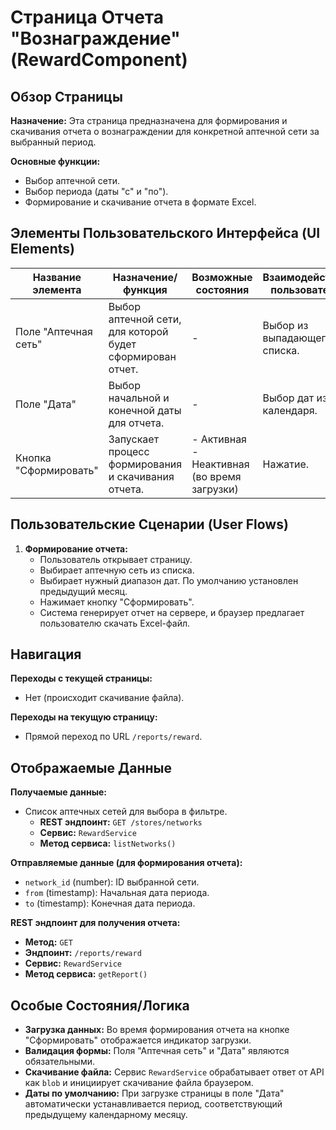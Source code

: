 # Страница Отчета "Вознаграждение" (RewardComponent)

## Обзор Страницы

**Назначение:** Эта страница предназначена для формирования и скачивания отчета о вознаграждении для конкретной аптечной сети за выбранный период.

**Основные функции:**
-   Выбор аптечной сети.
-   Выбор периода (даты "с" и "по").
-   Формирование и скачивание отчета в формате Excel.

## Элементы Пользовательского Интерфейса (UI Elements)

| Название элемента | Назначение/функция | Возможные состояния | Взаимодействие пользователя |
| --- | --- | --- | --- |
| Поле "Аптечная сеть" | Выбор аптечной сети, для которой будет сформирован отчет. | - | Выбор из выпадающего списка. |
| Поле "Дата" | Выбор начальной и конечной даты для отчета. | - | Выбор дат из календаря. |
| Кнопка "Сформировать" | Запускает процесс формирования и скачивания отчета. | - Активная<br>- Неактивная (во время загрузки) | Нажатие. |

## Пользовательские Сценарии (User Flows)

1.  **Формирование отчета:**
    -   Пользователь открывает страницу.
    -   Выбирает аптечную сеть из списка.
    -   Выбирает нужный диапазон дат. По умолчанию установлен предыдущий месяц.
    -   Нажимает кнопку "Сформировать".
    -   Система генерирует отчет на сервере, и браузер предлагает пользователю скачать Excel-файл.

## Навигация

**Переходы с текущей страницы:**
-   Нет (происходит скачивание файла).

**Переходы на текущую страницу:**
-   Прямой переход по URL `/reports/reward`.

## Отображаемые Данные

**Получаемые данные:**
-   Список аптечных сетей для выбора в фильтре.
    -   **REST эндпоинт:** `GET /stores/networks`
    -   **Сервис:** `RewardService`
    -   **Метод сервиса:** `listNetworks()`

**Отправляемые данные (для формирования отчета):**
-   `network_id` (number): ID выбранной сети.
-   `from` (timestamp): Начальная дата периода.
-   `to` (timestamp): Конечная дата периода.

**REST эндпоинт для получения отчета:**
-   **Метод:** `GET`
-   **Эндпоинт:** `/reports/reward`
-   **Сервис:** `RewardService`
-   **Метод сервиса:** `getReport()`

## Особые Состояния/Логика

-   **Загрузка данных:** Во время формирования отчета на кнопке "Сформировать" отображается индикатор загрузки.
-   **Валидация формы:** Поля "Аптечная сеть" и "Дата" являются обязательными.
-   **Скачивание файла:** Сервис `RewardService` обрабатывает ответ от API как `blob` и инициирует скачивание файла браузером.
-   **Даты по умолчанию:** При загрузке страницы в поле "Дата" автоматически устанавливается период, соответствующий предыдущему календарному месяцу.
